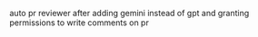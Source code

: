 auto pr reviewer after adding gemini instead of gpt and granting permissions to write comments on pr